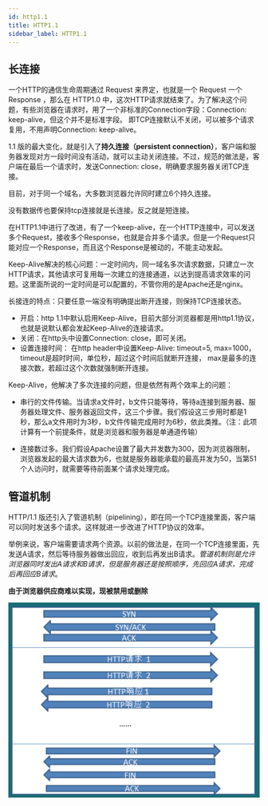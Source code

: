 ```yaml
---
id: http1.1
title: HTTP1.1
sidebar_label: HTTP1.1
---
```


## 长连接

一个HTTP的通信生命周期通过 Request 来界定，也就是一个 Request 一个 Response ，那么在 HTTP1.0 中，这次HTTP请求就结束了。为了解决这个问题，有些浏览器在请求时，用了一个非标准的Connection字段：Connection: keep-alive，但这个并不是标准字段。
即TCP连接默认不关闭，可以被多个请求复用，不用声明Connection: keep-alive。

1.1 版的最大变化，就是引入了**持久连接（persistent connection）**，客户端和服务器发现对方一段时间没有活动，就可以主动关闭连接。不过，规范的做法是，客户端在最后一个请求时，发送Connection: close，明确要求服务器关闭TCP连接。

目前，对于同一个域名，大多数浏览器允许同时建立6个持久连接。

没有数据传也要保持tcp连接就是长连接。反之就是短连接。

在HTTP1.1中进行了改进，有了一个keep-alive，在一个HTTP连接中，可以发送多个Request，接收多个Response，也就是合并多个请求。但是一个Request只能对应一个Response，而且这个Response是被动的，不能主动发起。

Keep-Alive解决的核心问题：一定时间内，同一域名多次请求数据，只建立一次HTTP请求，其他请求可复用每一次建立的连接通道，以达到提高请求效率的问题。这里面所说的一定时间是可以配置的，不管你用的是Apache还是nginx。

长接连的特点：只要任意一端没有明确提出断开连接，则保持TCP连接状态。

- 开启：http 1.1中默认启用Keep-Alive，目前大部分浏览器都是用http1.1协议，也就是说默认都会发起Keep-Alive的连接请求。
- 关闭：在http头中设置Connection: close，即可关闭。
- 设置连接时间： 在http header中设置Keep-Alive: timeout=5, max=1000， timeout是超时时间，单位秒，超过这个时间后就断开连接， max是最多的连接次数，若超过这个次数就强制断开连接。

Keep-Alive，他解决了多次连接的问题，但是依然有两个效率上的问题：

- 串行的文件传输。当请求a文件时，b文件只能等待，等待a连接到服务器、服务器处理文件、服务器返回文件，这三个步骤。我们假设这三步用时都是1秒，那么a文件用时为3秒，b文件传输完成用时为6秒，依此类推。（注：此项计算有一个前提条件，就是浏览器和服务器是单通道传输）

- 连接数过多。我们假设Apache设置了最大并发数为300，因为浏览器限制，浏览器发起的最大请求数为6，也就是服务器能承载的最高并发为50，当第51个人访问时，就需要等待前面某个请求处理完成。

## 管道机制
 HTTP/1.1 版还引入了管道机制（pipelining），即在同一个TCP连接里面，客户端可以同时发送多个请求。这样就进一步改进了HTTP协议的效率。

举例来说，客户端需要请求两个资源。以前的做法是，在同一个TCP连接里面，先发送A请求，然后等待服务器做出回应，收到后再发出B请求。*管道机制则是允许浏览器同时发出A请求和B请求，但是服务器还是按照顺序，先回应A请求，完成后再回应B请求*。

**由于浏览器供应商难以实现，现被禁用或删除**

![](https://raw.githubusercontent.com/ThinkBucket/oss/master/Q34xeD.png)
